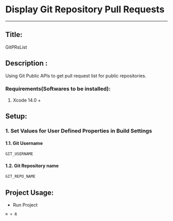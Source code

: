 # Display Git Repository Pull Requests
***
## Title: 
GitPRsList

## Description : 
Using Git Public APIs to get pull request list for public repositories.

### Requirements(Softwares to be installed):
1. Xcode 14.0 +

## Setup:
### 1. Set Values for User Defined Properties in Build Settings
#### 1.1. Git Username
```sh
GIT_USERNAME
```

#### 1.2. Git Repository name
```sh
GIT_REPO_NAME
```

## Project Usage:
- Run Project
```
⌘ + R
```
